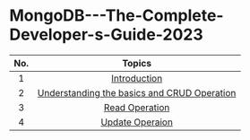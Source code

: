 # MongoDB---The-Complete-Developer-s-Guide-2023

| **No.** | **Topics**                                                                                                   |
|:-------:|:------------------------------------------------------------------------------------------------------------:|
| 1       | [Introduction ](<./1. Introduction/ReadMe.md>)                                                               |
| 2       | [Understanding the basics and CRUD Operation](<./2. Understanding the basics and CRUD operations/ReadMe.md>) |
| 3       | [Read Operation](<./7. Read Operations/ReadMe.md>)                                                           |
| 4       | [Update Operaion](<./8. Update Opeations/ReadMe.md>)                                                         |



